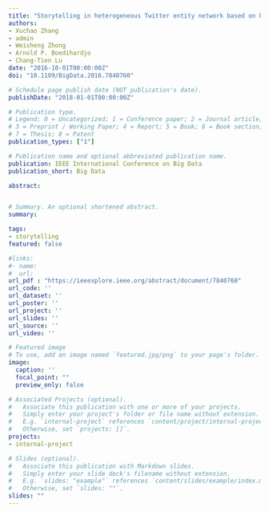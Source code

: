 ```yaml
---
title: "Storytelling in heterogeneous Twitter entity network based on hierarchical cluster routing"
authors:
- Xuchao Zhang
- admin
- Weisheng Zhong
- Arnold P. Boedihardjo
- Chang-Tien Lu
date: "2016-10-01T00:00:00Z"
doi: "10.1109/BigData.2016.7840760"

# Schedule page publish date (NOT publication's date).
publishDate: "2018-01-01T00:00:00Z"

# Publication type.
# Legend: 0 = Uncategorized; 1 = Conference paper; 2 = Journal article;
# 3 = Preprint / Working Paper; 4 = Report; 5 = Book; 6 = Book section;
# 7 = Thesis; 8 = Patent
publication_types: ["1"]

# Publication name and optional abbreviated publication name.
publication: IEEE International Conference on Big Data
publication_short: Big Data

abstract:


# Summary. An optional shortened abstract.
summary:

tags:
- storytelling
featured: false

#links:
#- name:
#  url:
url_pdf : "https://ieeexplore.ieee.org/abstract/document/7840760"
url_code: ''
url_dataset: ''
url_poster: ''
url_project: ''
url_slides: ''
url_source: ''
url_video: ''

# Featured image
# To use, add an image named `featured.jpg/png` to your page's folder.
image:
  caption: ''
  focal_point: ""
  preview_only: false

# Associated Projects (optional).
#   Associate this publication with one or more of your projects.
#   Simply enter your project's folder or file name without extension.
#   E.g. `internal-project` references `content/project/internal-project/index.md`.
#   Otherwise, set `projects: []`.
projects:
- internal-project

# Slides (optional).
#   Associate this publication with Markdown slides.
#   Simply enter your slide deck's filename without extension.
#   E.g. `slides: "example"` references `content/slides/example/index.md`.
#   Otherwise, set `slides: ""`.
slides: ""
---
```

